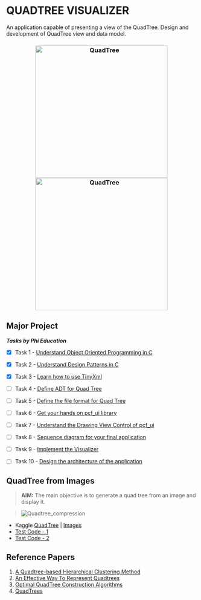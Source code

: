 # QUADTREE VISUALIZER
An application capable of presenting a view of the QuadTree. Design and development of QuadTree view and data model.

<h3 align="center"><img src="https://user-images.githubusercontent.com/54937357/165129412-cbc12312-2797-48a7-ad1f-c22253be4fa0.gif" alt="QuadTree" width="350" height="350"><img src="https://user-images.githubusercontent.com/54937357/165130570-bbab7825-fbbc-4b98-908e-1f591ac6d91e.gif" alt="QuadTree" width="350" height="350"></h3>

## Major Project


**_Tasks by Phi Education_**
 - [X] Task 1 - [Understand Object Oriented Programming in C](https://github.com/Amey-Thakur/QUADTREE-VISUALIZER/tree/main/MAJOR_PROJECT_PHI-CS-73/Phi%20Tasks/Task%201)
 - [X] Task 2 - [Understand Design Patterns in C](https://github.com/Amey-Thakur/QUADTREE-VISUALIZER/tree/main/MAJOR_PROJECT_PHI-CS-73/Phi%20Tasks/Task%202)
 - [X] Task 3 - [Learn how to use TinyXml](https://github.com/Amey-Thakur/QUADTREE-VISUALIZER/tree/main/MAJOR_PROJECT_PHI-CS-73/Phi%20Tasks/Task%203)
 - [ ] Task 4 - [Define ADT for Quad Tree]()
 - [ ] Task 5 - [Define the file format for Quad Tree]()
 - [ ] Task 6 - [Get your hands on pcf_ui library](https://github.com/Amey-Thakur/QUADTREE-VISUALIZER/tree/main/MAJOR_PROJECT_PHI-CS-73/Phi%20Tasks/Task%206)
 - [ ] Task 7 - [Understand the Drawing View Control of pcf_ui]()
 - [ ] Task 8 - [Sequence diagram for your final application]()
 - [ ] Task 9 - [Implement the Visualizer]()
 - [ ] Task 10 - [Design the architecture of the application]()


## QuadTree from Images
  
  >**AIM:** The main objective is to generate a quad tree from an image and display it.

  >![Quadtree_compression](https://user-images.githubusercontent.com/54937357/134290440-0e70c3a3-4b3d-4dd6-8ac0-649c2d72e103.gif) 
  
  - Kaggle [QuadTree](https://www.kaggle.com/ameythakur20/quadtree) | [Images](https://github.com/Amey-Thakur/QUADTREE-VISUALIZER/tree/main/Other%20Material/QuadTree%20Implementation%20Examples/QuadTree%20from%20Images/IMAGES)
  - [Test Code - 1](https://github.com/Amey-Thakur/QUADTREE-VISUALIZER/blob/main/Other%20Material/QuadTree%20Implementation%20Examples/QuadTree%20from%20Images/QuadTree_1.ipynb)
  - [Test Code - 2](https://github.com/Amey-Thakur/QUADTREE-VISUALIZER/blob/main/Other%20Material/QuadTree%20Implementation%20Examples/QuadTree%20from%20Images/QuadTree_2.ipynb)


## Reference Papers

  1. [A Quadtree-based Hierarchical Clustering Method](https://github.com/Amey-Thakur/QUADTREE-VISUALIZER/blob/main/Other%20Material/Reference%20Papers/A%20Quadtree-based%20Hierarchical%20Clustering%20Method.pdf)
  2. [An Effective Way To Represent Quadtrees](https://github.com/Amey-Thakur/QUADTREE-VISUALIZER/blob/main/Other%20Material/Reference%20Papers/An%20Effective%20Way%20To%20Represent%20Quadtrees.pdf)
  3. [Optimal QuadTree Construction Algorithms](https://github.com/Amey-Thakur/QUADTREE-VISUALIZER/blob/main/Other%20Material/Reference%20Papers/Optimal%20QuadTree%20Construction%20Algorithms.pdf)
  4. [QuadTrees](https://github.com/Amey-Thakur/QUADTREE-VISUALIZER/blob/main/Other%20Material/Reference%20Papers/Quad%20Trees.pdf)


